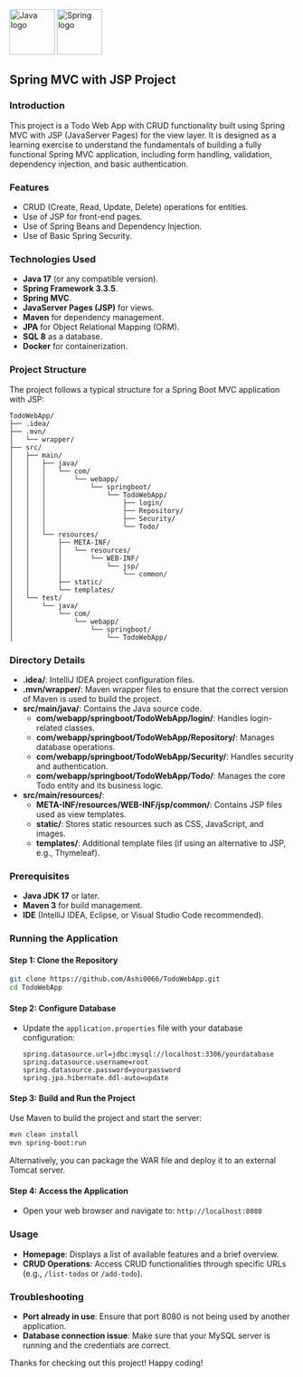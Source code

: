 
<div align="left">
  <img src="https://cdn.jsdelivr.net/gh/devicons/devicon/icons/java/java-original.svg" height="80" alt="Java logo" />
  <img src="https://cdn.jsdelivr.net/gh/devicons/devicon/icons/spring/spring-original-wordmark.svg" height="80" alt="Spring logo" />
</div>

## Spring MVC with JSP Project

### Introduction

This project is a Todo Web App with CRUD functionality built using Spring MVC with JSP (JavaServer Pages) for the view layer. It is designed as a learning exercise to understand the fundamentals of building a fully functional Spring MVC application, including form handling, validation, dependency injection, and basic authentication.

### Features

* CRUD (Create, Read, Update, Delete) operations for entities.
* Use of JSP for front-end pages.
* Use of Spring Beans and Dependency Injection.
* Use of Basic Spring Security.

### Technologies Used

* **Java 17** (or any compatible version).
* **Spring Framework 3.3.5**.
* **Spring MVC**.
* **JavaServer Pages (JSP)** for views.
* **Maven** for dependency management.
* **JPA** for Object Relational Mapping (ORM).
* **SQL 8** as a database.
* **Docker** for containerization.

### Project Structure

The project follows a typical structure for a Spring Boot MVC application with JSP:

```
TodoWebApp/
├── .idea/
├── .mvn/
│   └── wrapper/
├── src/
│   ├── main/
│   │   ├── java/
│   │   │   └── com/
│   │   │       └── webapp/
│   │   │           └── springboot/
│   │   │               └── TodoWebApp/
│   │   │                   ├── login/
│   │   │                   ├── Repository/
│   │   │                   ├── Security/
│   │   │                   └── Todo/
│   │   └── resources/
│   │       ├── META-INF/
│   │       │   └── resources/
│   │       │       └── WEB-INF/
│   │       │           └── jsp/
│   │       │               └── common/
│   │       ├── static/
│   │       └── templates/
│   └── test/
│       └── java/
│           └── com/
│               └── webapp/
│                   └── springboot/
│                       └── TodoWebApp/
```

### Directory Details

- **.idea/**: IntelliJ IDEA project configuration files.
- **.mvn/wrapper/**: Maven wrapper files to ensure that the correct version of Maven is used to build the project.
- **src/main/java/**: Contains the Java source code.
    - **com/webapp/springboot/TodoWebApp/login/**: Handles login-related classes.
    - **com/webapp/springboot/TodoWebApp/Repository/**: Manages database operations.
    - **com/webapp/springboot/TodoWebApp/Security/**: Handles security and authentication.
    - **com/webapp/springboot/TodoWebApp/Todo/**: Manages the core Todo entity and its business logic.
- **src/main/resources/**:
    - **META-INF/resources/WEB-INF/jsp/common/**: Contains JSP files used as view templates.
    - **static/**: Stores static resources such as CSS, JavaScript, and images.
    - **templates/**: Additional template files (if using an alternative to JSP, e.g., Thymeleaf).


### Prerequisites

- **Java JDK 17** or later.
- **Maven 3** for build management.
- **IDE** (IntelliJ IDEA, Eclipse, or Visual Studio Code recommended).


### Running the Application

#### Step 1: Clone the Repository

```sh
git clone https://github.com/Ashi0066/TodoWebApp.git
cd TodoWebApp
```

#### Step 2: Configure Database

- Update the `application.properties` file with your database configuration:
  ```properties
  spring.datasource.url=jdbc:mysql://localhost:3306/yourdatabase
  spring.datasource.username=root
  spring.datasource.password=yourpassword
  spring.jpa.hibernate.ddl-auto=update
  ```

#### Step 3: Build and Run the Project

Use Maven to build the project and start the server:

```sh
mvn clean install
mvn spring-boot:run
```

Alternatively, you can package the WAR file and deploy it to an external Tomcat server.

#### Step 4: Access the Application

- Open your web browser and navigate to: `http://localhost:8080`

### Usage

- **Homepage**: Displays a list of available features and a brief overview.
- **CRUD Operations**: Access CRUD functionalities through specific URLs (e.g., `/list-todos` or `/add-todo`).


### Troubleshooting

- **Port already in use**: Ensure that port 8080 is not being used by another application.
- **Database connection issue**: Make sure that your MySQL server is running and the credentials are correct.


Thanks for checking out this project! Happy coding!

